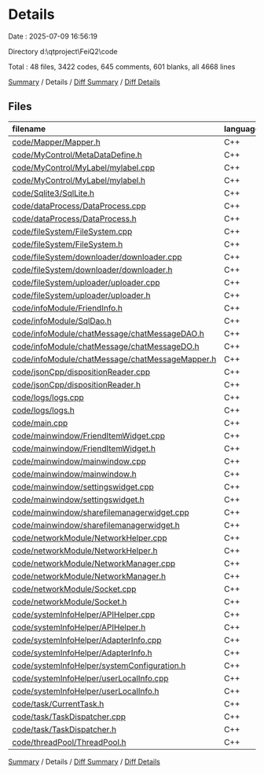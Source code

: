 # Details

Date : 2025-07-09 16:56:19

Directory d:\\qtproject\\FeiQ2\\code

Total : 48 files,  3422 codes, 645 comments, 601 blanks, all 4668 lines

[Summary](results.md) / Details / [Diff Summary](diff.md) / [Diff Details](diff-details.md)

## Files
| filename | language | code | comment | blank | total |
| :--- | :--- | ---: | ---: | ---: | ---: |
| [code/Mapper/Mapper.h](/code/Mapper/Mapper.h) | C++ | 7 | 0 | 0 | 7 |
| [code/MyControl/MetaDataDefine.h](/code/MyControl/MetaDataDefine.h) | C++ | 5 | 0 | 1 | 6 |
| [code/MyControl/MyLabel/mylabel.cpp](/code/MyControl/MyLabel/mylabel.cpp) | C++ | 49 | 10 | 13 | 72 |
| [code/MyControl/MyLabel/mylabel.h](/code/MyControl/MyLabel/mylabel.h) | C++ | 32 | 7 | 2 | 41 |
| [code/Sqlite3/SqlLite.h](/code/Sqlite3/SqlLite.h) | C++ | 126 | 13 | 21 | 160 |
| [code/dataProcess/DataProcess.cpp](/code/dataProcess/DataProcess.cpp) | C++ | 131 | 32 | 37 | 200 |
| [code/dataProcess/DataProcess.h](/code/dataProcess/DataProcess.h) | C++ | 26 | 2 | 3 | 31 |
| [code/fileSystem/FileSystem.cpp](/code/fileSystem/FileSystem.cpp) | C++ | 0 | 0 | 1 | 1 |
| [code/fileSystem/FileSystem.h](/code/fileSystem/FileSystem.h) | C++ | 14 | 0 | 6 | 20 |
| [code/fileSystem/downloader/downloader.cpp](/code/fileSystem/downloader/downloader.cpp) | C++ | 8 | 0 | 3 | 11 |
| [code/fileSystem/downloader/downloader.h](/code/fileSystem/downloader/downloader.h) | C++ | 8 | 1 | 0 | 9 |
| [code/fileSystem/uploader/uploader.cpp](/code/fileSystem/uploader/uploader.cpp) | C++ | 111 | 18 | 9 | 138 |
| [code/fileSystem/uploader/uploader.h](/code/fileSystem/uploader/uploader.h) | C++ | 28 | 9 | 5 | 42 |
| [code/infoModule/FriendInfo.h](/code/infoModule/FriendInfo.h) | C++ | 53 | 5 | 2 | 60 |
| [code/infoModule/SqlDao.h](/code/infoModule/SqlDao.h) | C++ | 11 | 6 | 5 | 22 |
| [code/infoModule/chatMessage/chatMessageDAO.h](/code/infoModule/chatMessage/chatMessageDAO.h) | C++ | 4 | 0 | 2 | 6 |
| [code/infoModule/chatMessage/chatMessageDO.h](/code/infoModule/chatMessage/chatMessageDO.h) | C++ | 18 | 0 | 2 | 20 |
| [code/infoModule/chatMessage/chatMessageMapper.h](/code/infoModule/chatMessage/chatMessageMapper.h) | C++ | 15 | 0 | 0 | 15 |
| [code/jsonCpp/dispositionReader.cpp](/code/jsonCpp/dispositionReader.cpp) | C++ | 87 | 21 | 16 | 124 |
| [code/jsonCpp/dispositionReader.h](/code/jsonCpp/dispositionReader.h) | C++ | 36 | 9 | 7 | 52 |
| [code/logs/logs.cpp](/code/logs/logs.cpp) | C++ | 42 | 14 | 3 | 59 |
| [code/logs/logs.h](/code/logs/logs.h) | C++ | 24 | 3 | 1 | 28 |
| [code/main.cpp](/code/main.cpp) | C++ | 9 | 0 | 3 | 12 |
| [code/mainwindow/FriendItemWidget.cpp](/code/mainwindow/FriendItemWidget.cpp) | C++ | 40 | 6 | 8 | 54 |
| [code/mainwindow/FriendItemWidget.h](/code/mainwindow/FriendItemWidget.h) | C++ | 34 | 5 | 6 | 45 |
| [code/mainwindow/mainwindow.cpp](/code/mainwindow/mainwindow.cpp) | C++ | 122 | 42 | 37 | 201 |
| [code/mainwindow/mainwindow.h](/code/mainwindow/mainwindow.h) | C++ | 139 | 24 | 20 | 183 |
| [code/mainwindow/settingswidget.cpp](/code/mainwindow/settingswidget.cpp) | C++ | 559 | 62 | 129 | 750 |
| [code/mainwindow/settingswidget.h](/code/mainwindow/settingswidget.h) | C++ | 168 | 32 | 50 | 250 |
| [code/mainwindow/sharefilemanagerwidget.cpp](/code/mainwindow/sharefilemanagerwidget.cpp) | C++ | 127 | 19 | 20 | 166 |
| [code/mainwindow/sharefilemanagerwidget.h](/code/mainwindow/sharefilemanagerwidget.h) | C++ | 46 | 2 | 9 | 57 |
| [code/networkModule/NetworkHelper.cpp](/code/networkModule/NetworkHelper.cpp) | C++ | 23 | 5 | 6 | 34 |
| [code/networkModule/NetworkHelper.h](/code/networkModule/NetworkHelper.h) | C++ | 27 | 7 | 4 | 38 |
| [code/networkModule/NetworkManager.cpp](/code/networkModule/NetworkManager.cpp) | C++ | 60 | 4 | 10 | 74 |
| [code/networkModule/NetworkManager.h](/code/networkModule/NetworkManager.h) | C++ | 25 | 9 | 5 | 39 |
| [code/networkModule/Socket.cpp](/code/networkModule/Socket.cpp) | C++ | 389 | 81 | 39 | 509 |
| [code/networkModule/Socket.h](/code/networkModule/Socket.h) | C++ | 139 | 29 | 21 | 189 |
| [code/systemInfoHelper/APIHelper.cpp](/code/systemInfoHelper/APIHelper.cpp) | C++ | 99 | 9 | 25 | 133 |
| [code/systemInfoHelper/APIHelper.h](/code/systemInfoHelper/APIHelper.h) | C++ | 18 | 6 | 3 | 27 |
| [code/systemInfoHelper/AdapterInfo.cpp](/code/systemInfoHelper/AdapterInfo.cpp) | C++ | 148 | 55 | 24 | 227 |
| [code/systemInfoHelper/AdapterInfo.h](/code/systemInfoHelper/AdapterInfo.h) | C++ | 76 | 14 | 7 | 97 |
| [code/systemInfoHelper/systemConfiguration.h](/code/systemInfoHelper/systemConfiguration.h) | C++ | 3 | 1 | 1 | 5 |
| [code/systemInfoHelper/userLocalInfo.cpp](/code/systemInfoHelper/userLocalInfo.cpp) | C++ | 23 | 4 | 5 | 32 |
| [code/systemInfoHelper/userLocalInfo.h](/code/systemInfoHelper/userLocalInfo.h) | C++ | 40 | 5 | 3 | 48 |
| [code/task/CurrentTask.h](/code/task/CurrentTask.h) | C++ | 161 | 55 | 13 | 229 |
| [code/task/TaskDispatcher.cpp](/code/task/TaskDispatcher.cpp) | C++ | 6 | 2 | 1 | 9 |
| [code/task/TaskDispatcher.h](/code/task/TaskDispatcher.h) | C++ | 12 | 6 | 3 | 21 |
| [code/threadPool/ThreadPool.h](/code/threadPool/ThreadPool.h) | C++ | 94 | 11 | 10 | 115 |

[Summary](results.md) / Details / [Diff Summary](diff.md) / [Diff Details](diff-details.md)